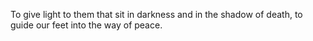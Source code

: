 To give light to them that sit in darkness and in the shadow of death, to guide our feet into the way of peace.
